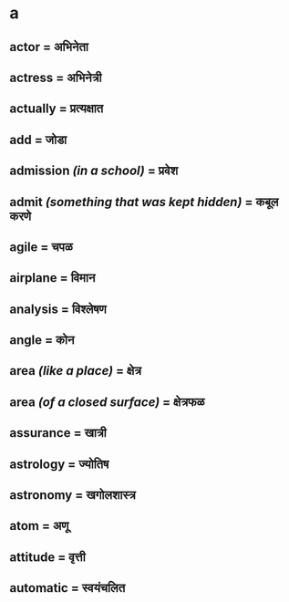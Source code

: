 # a

## actor = अभिनेता

## actress = अभिनेत्री

## actually = प्रत्यक्षात

## add = जोडा

## admission *(in a school)* = प्रवेश

## admit *(something that was kept hidden)* = कबूल करणे

## agile = चपळ

## airplane = विमान

## analysis = विश्लेषण

## angle = कोन

## area *(like a place)* = क्षेत्र

## area *(of a closed surface)* = क्षेत्रफळ

## assurance = खात्री

## astrology = ज्योतिष

## astronomy = खगोलशास्त्र

## atom = अणू

## attitude = वृत्ती

## automatic = स्वयंचलित

